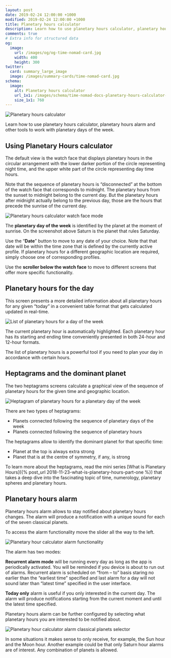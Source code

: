 ```yaml
---
layout: post
date: 2019-02-24 12:00:00 +1000
modified: 2019-02-24 12:00:00 +1000
title: Planetary hours calculator
description: Learn how to use planetary hours calculator, planetary hours alarm and other tools to work with planetary days of the week.
comments: true
# Extra info for structured data
og:
  image:
    url: /images/og/og-time-nomad-card.jpg
    width: 400
    height: 300
twitter:
  card: summary_large_image
  image: /images/summary-cards/time-nomad-card.jpg
schema:
  image:
    alt: Planetary hours calculator
    url_1x1: /images/schema/time-nomad-docs-planetary-hours-calculator-1x1.jpg
    size_1x1: 760
---
```


<img class="lazyload post-icon" data-src="/images/schema/time-nomad-docs-planetary-hours-calculator-1x1.jpg" alt="Planetary hours calculator">

Learn how to use planetary hours calculator, planetary hours alarm and other tools to work with planetary days of the week.

<div class="float-clear-hair"></div>

## Using Planetary Hours calculator

The default view is the watch face that displays planetary hours in the circular arrangement with the lower darker portion of the circle representing night time, and the upper white part of the circle representing day time hours.

Note that the sequence of planetary hours is “disconnected” at the bottom of the watch face that corresponds to midnight. The planetary hours from the sunset to midnight belong to the current day. But the planetary hours after midnight actually belong to the previous day, those are the hours that precede the sunrise of the current day.

<img class="lazyload" data-srcset="/images/docs/planetary-hours-calculator-01.jpg 1x, /images/docs/planetary-hours-calculator-01@2x.jpg 2x" alt="Planetary hours calculator watch face mode">

The **planetary day of the week** is identified by the planet at the moment of sunrise. On the screenshot above Saturn is the planet that rules Saturday.

Use the “**Date**” button to move to any date of your choice. Note that that date will be within the time zone that is defined by the currently active profile. If planetary hours for a different geographic location are required, simply choose one of corresponding profiles.

Use the **scroller below the watch face** to move to different screens that offer more specific functionality.

## Planetary hours for the day

This screen presents a more detailed information about all planetary hours for any given “today” in a convenient table format that gets calculated updated in real-time.

<img class="lazyload" data-srcset="/images/docs/planetary-hours-calculator-02.jpg 1x, /images/docs/planetary-hours-calculator-02@2x.jpg 2x" alt="List of planetary hours for a day of the week">

The current planetary hour is automatically highlighted. Each planetary hour has its starting and ending time conveniently presented in both 24-hour and 12-hour formats.

The list of planetary hours is a powerful tool if you need to plan your day in accordance with certain hours.

## Heptagrams and the dominant planet

The two heptagrams  screens calculate a graphical view of the sequence of planetary hours for the given time and geographic location.

<img class="lazyload" data-srcset="/images/docs/planetary-hours-calculator-03.jpg 1x, /images/docs/planetary-hours-calculator-03@2x.jpg 2x" alt="Heptagram of planetary hours for a planetary day of the week">

There are two types of heptagrams:

* Planets connected following the sequence of planetary days of the week
* Planets connected following the sequence of planetary hours

The heptagrams allow to identify the dominant planet for that specific time:

* Planet at the top is always extra strong
* Planet that is at the centre of symmetry, if any, is strong

To learn more about the heptagrams, read the mini series [What is Planetary Hours]({% post_url 2018-11-23-what-is-planetary-hours-part-one %}) that takes a deep dive into the fascinating topic of time, numerology, planetary spheres and planetary hours.

## Planetary hours alarm

Planetary hours alarm allows to stay notified about planetary hours changes. The alarm will produce a notification with a unique sound for each of the seven classical planets.

To access the alarm functionality move the slider all the way to the left.

<img class="lazyload" data-srcset="/images/docs/planetary-hours-alarm-01.jpg 1x, /images/docs/planetary-hours-alarm-01@2x.jpg 2x" alt="Planetary hour calculator alarm functionality">

The alarm has two modes:

**Recurrent alarm mode** will be running every day as long as the app is periodically activated. You will be reminded if you device is about to run out of alarms. Recurrent alarm is scheduled on “from – to” basis staring no earlier than the “earliest time” specified and last alarm for a day will not sound later than “latest time” specified in the user interface.

**Today only** alarm is useful if you only interested in the current day. The alarm will produce notifications starting from the current moment and until the latest time specified.

Planetary hours alarm can be further configured by selecting what planetary hours you are interested to be notified about.

<img class="lazyload" data-srcset="/images/docs/planetary-hours-alarm-02.jpg 1x, /images/docs/planetary-hours-alarm-02@2x.jpg 2x" alt="Planetary hour calculator alarm classical planets selector">

In some situations it makes sense to only receive, for example, the Sun hour and the Moon hour. Another example could be that only Saturn hour alarms are of interest. Any combination of planets is allowed.